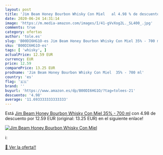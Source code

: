 ```yaml
---
layout: post
title: 'Jim Beam Honey Bourbon Whisky Con Miel   al 4.98 % de descuento'
date: 2020-06-24 14:31:14
image: 'https://m.media-amazon.com/images/I/41-gVvXog2L._SL400_.jpg'
comments: true
category: ofertas
author: 'tole.es'
slug: 'B00DI6HG1O-es Jim Beam Honey Bourbon Whisky Con Miel 35% - 700 ml'
sku: 'B00DI6HG1O-es'
tags: [ 'whisky', ]
actualPrice: 12.59 EUR
currency: EUR
price: 12.59
comparePrice: 13.25 EUR
prodname: 'Jim Beam Honey Bourbon Whisky Con Miel  35% - 700 ml'
country: 'es'
flag: '🇪🇸'
brand: ''
buyurl: 'https://www.amazon.es/dp/B00DI6HG1O/?tag=tolees-21'
descuento: '4.98'
average: '11.693333333333333'
---
```


Está [Jim Beam Honey Bourbon Whisky Con Miel  35% - 700 ml](https://www.amazon.es/dp/B00DI6HG1O/?tag=tolees-21) con 4.98 de descuento por 12.59 EUR (original: 13.25 EUR) en el siguiente enlace!

[![Jim Beam Honey Bourbon Whisky Con Miel  ](https://m.media-amazon.com/images/I/41-gVvXog2L._SL400_.jpg)](https://www.amazon.es/dp/B00DI6HG1O/?tag=tolees-21)

ℹ️:


[🛒 Ver la oferta!!](https://www.amazon.es/dp/B00DI6HG1O/?tag=tolees-21)
